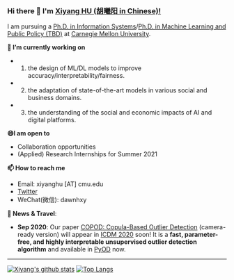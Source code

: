 ### Hi there 👋 I'm [Xiyang HU (胡曦阳 in Chinese)!](https://www.andrew.cmu.edu/user/xiyanghu/)

<!--
**xiyanghu/xiyanghu** is a ✨ _special_ ✨ repository because its `README.md` (this file) appears on your GitHub profile.
-->

I am pursuing a [Ph.D. in Information Systems](https://www.heinz.cmu.edu/programs/phd-programs/information-systems-management)/[Ph.D. in Machine Learning and Public Policy (TBD)](https://www.ml.cmu.edu/academics/joint-phd-mlpp.html) at [Carnegie Mellon University](https://www.cmu.edu/).

**🔭 I’m currently working on** 
- 1. the design of ML/DL models to improve accuracy/interpretability/fairness.
- 2. the adaptation of state-of-the-art models in various social and business domains.
- 3. the understanding of the social and economic impacts of AI and digital platforms.

**😄I am open to**
- Collaboration opportunities
- (Applied) Research Internships for Summer 2021 

**📫 How to reach me**
- Email: xiyanghu [AT] cmu.edu
- [Twitter](https://twitter.com/hu_xiyang)
- WeChat(微信): dawnhxy

**💬 News & Travel**:

- **Sep 2020**: Our paper [COPOD: Copula-Based Outlier Detection](papers/20-icdm-copod.pdf) (camera-ready version) will appear in [ICDM 2020](http://icdm2020.bigke.org/) soon!
It is a **fast, parameter-free, and highly interpretable unsupervised outlier detection algorithm** and available in [PyOD](https://github.com/yzhao062/pyod) now.

----

[![Xiyang's github stats](https://github-readme-stats.vercel.app/api?username=xiyanghu&theme=material-palenight&count_private=true&hide=contribs)](https://github.com/anuraghazra/github-readme-stats)
[![Top Langs](https://github-readme-stats.vercel.app/api/top-langs/?username=xiyanghu&theme=material-palenight&hide=Jupyter&layout=compact)](https://github.com/anuraghazra/github-readme-stats)

<!--
**xiyanghu/xiyanghu** is a ✨ _special_ ✨ repository because its `README.md` (this file) appears on your GitHub profile.

Here are some ideas to get you started:

- 🔭 I’m currently working on ...
- 🌱 I’m currently learning ...
- 👯 I’m looking to collaborate on ...
- 🤔 I’m looking for help with ...
- 💬 Ask me about ...
- 📫 How to reach me: ...
- 😄 Pronouns: ...
- ⚡ Fun fact: ...

I am the author/core developer of various machine learning tools and systems with more than millions of downloads. 
-->
